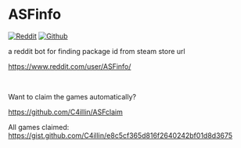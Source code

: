 

# ASFinfo
[![Reddit](https://img.shields.io/reddit/user-karma/combined/ASFinfo?style=for-the-badge&logo=reddit&logoColor=white)](https://www.reddit.com/user/ASFinfo/)
[![Github](https://img.shields.io/github/stars/C4illin/ASFinfo?logo=github&logoColor=white&style=for-the-badge)](https://github.com/C4illin/ASFinfo/stargazers/)

a reddit bot for finding package id from steam store url

https://www.reddit.com/user/ASFinfo/

<br>

Want to claim the games automatically?

https://github.com/C4illin/ASFclaim

All games claimed: https://gist.github.com/C4illin/e8c5cf365d816f2640242bf01d8d3675
